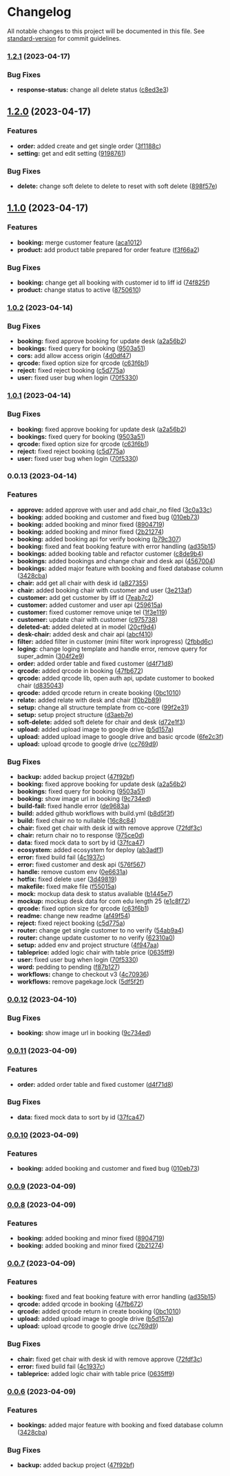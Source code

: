 # Changelog

All notable changes to this project will be documented in this file. See [standard-version](https://github.com/conventional-changelog/standard-version) for commit guidelines.

### [1.2.1](https://github.com/Tweed-tech/ComEduReuion-core/compare/1.2.0...1.2.1) (2023-04-17)


### Bug Fixes

* **response-status:** change all delete status ([c8ed3e3](https://github.com/Tweed-tech/ComEduReuion-core/commit/c8ed3e39007ef322d2a87ba78f910c72d9c7f6aa))

## [1.2.0](https://github.com/Tweed-tech/ComEduReuion-core/compare/1.1.0...1.2.0) (2023-04-17)


### Features

* **order:** added create and get single order ([3f1188c](https://github.com/Tweed-tech/ComEduReuion-core/commit/3f1188c89609167643f67b6752172c7048e8bc2b))
* **setting:** get and edit setting ([9198761](https://github.com/Tweed-tech/ComEduReuion-core/commit/9198761b1f82e8d12329892bd3f6b99a01282faf))


### Bug Fixes

* **delete:** change soft delete to delete to reset with soft delete ([898f57e](https://github.com/Tweed-tech/ComEduReuion-core/commit/898f57e758f13c64a520465bea7efe4217730b60))

## [1.1.0](https://github.com/Tweed-tech/ComEduReuion-core/compare/v1.0.2...v1.1.0) (2023-04-17)


### Features

* **booking:** merge customer feature ([aca1012](https://github.com/Tweed-tech/ComEduReuion-core/commit/aca1012e175fb660405f7158dd66983d4fcddc5a))
* **product:** add product table prepared for order feature ([f3f66a2](https://github.com/Tweed-tech/ComEduReuion-core/commit/f3f66a25ae25e9874f55de0804c5ce7b9c9bef59))


### Bug Fixes

* **booking:** change get all booking with customer id to liff id ([74f825f](https://github.com/Tweed-tech/ComEduReuion-core/commit/74f825f99c9a8bf98c9149d571b8da5f8c1d2e7e))
* **product:** change status to active ([8750610](https://github.com/Tweed-tech/ComEduReuion-core/commit/875061085f9bb4a78fffa80fce0a7354c510b27e))

### [1.0.2](https://github.com/Tweed-tech/ComEduReuion-core/compare/v0.0.12...v1.0.2) (2023-04-14)


### Bug Fixes

* **booking:** fixed approve booking for update desk ([a2a56b2](https://github.com/Tweed-tech/ComEduReuion-core/commit/a2a56b2a9fb873852c0cadddae152d4ece2a4a53))
* **bookings:** fixed query for booking ([9503a51](https://github.com/Tweed-tech/ComEduReuion-core/commit/9503a51488da244c24c803d5b8de0c0965fda5ce))
* **cors:** add allow access origin ([4d0df47](https://github.com/Tweed-tech/ComEduReuion-core/commit/4d0df4731998882f5f2f0b947aec1d5d87f859be))
* **qrcode:** fixed option size for qrcode ([c63f6b1](https://github.com/Tweed-tech/ComEduReuion-core/commit/c63f6b1988ec305d30efa9d53c178f0c978d7bcc))
* **reject:** fixed reject booking ([c5d775a](https://github.com/Tweed-tech/ComEduReuion-core/commit/c5d775a316f4b29890af2be79b2b96a665f27732))
* **user:** fixed user bug when login ([70f5330](https://github.com/Tweed-tech/ComEduReuion-core/commit/70f5330b8119acf2a6e22b6eb225fc9add45159f))

### [1.0.1](https://github.com/Tweed-tech/ComEduReuion-core/compare/v0.0.12...v1.0.1) (2023-04-14)


### Bug Fixes

* **booking:** fixed approve booking for update desk ([a2a56b2](https://github.com/Tweed-tech/ComEduReuion-core/commit/a2a56b2a9fb873852c0cadddae152d4ece2a4a53))
* **bookings:** fixed query for booking ([9503a51](https://github.com/Tweed-tech/ComEduReuion-core/commit/9503a51488da244c24c803d5b8de0c0965fda5ce))
* **qrcode:** fixed option size for qrcode ([c63f6b1](https://github.com/Tweed-tech/ComEduReuion-core/commit/c63f6b1988ec305d30efa9d53c178f0c978d7bcc))
* **reject:** fixed reject booking ([c5d775a](https://github.com/Tweed-tech/ComEduReuion-core/commit/c5d775a316f4b29890af2be79b2b96a665f27732))
* **user:** fixed user bug when login ([70f5330](https://github.com/Tweed-tech/ComEduReuion-core/commit/70f5330b8119acf2a6e22b6eb225fc9add45159f))

### 0.0.13 (2023-04-14)


### Features

* **approve:** added approve with user and add chair_no filed ([3c0a33c](https://github.com/Tweed-tech/ComEduReuion-core/commit/3c0a33c04d4eded28e46271774ad4ea86f381205))
* **booking:** added booking and customer and fixed bug ([010eb73](https://github.com/Tweed-tech/ComEduReuion-core/commit/010eb7398dbc0f8590bd5c0406c55fd03b6b5299))
* **booking:** added booking and minor fixed ([8904719](https://github.com/Tweed-tech/ComEduReuion-core/commit/8904719866a47d944999ab7d0bf950463c6e241b))
* **booking:** added booking and minor fixed ([2b21274](https://github.com/Tweed-tech/ComEduReuion-core/commit/2b212742708d624db61758f22f8d84139ccbaec3))
* **booking:** added booking api for verify booking ([b79c307](https://github.com/Tweed-tech/ComEduReuion-core/commit/b79c307bbb139917eec715a98ba647430c930976))
* **booking:** fixed and feat booking feature with error handling ([ad35b15](https://github.com/Tweed-tech/ComEduReuion-core/commit/ad35b153873812f239fe1ac971a4debfb9375af9))
* **bookings:** added booking table and refactor customer ([c8de9b4](https://github.com/Tweed-tech/ComEduReuion-core/commit/c8de9b447bc8d19052d65ae813e8a99c7b106430))
* **bookings:** added bookings and change chair and desk api ([4567004](https://github.com/Tweed-tech/ComEduReuion-core/commit/45670047b67b0557dff10b7e091fc6250cb9e0cc))
* **bookings:** added major feature with booking and fixed database column ([3428cba](https://github.com/Tweed-tech/ComEduReuion-core/commit/3428cba40b6ddfa15782f99bd9da1837d5966bed))
* **chair:** add get all chair with desk id ([a827355](https://github.com/Tweed-tech/ComEduReuion-core/commit/a827355e5b552626fa864b4a1ccadd9a41a8bb5d))
* **chair:** added booking chair with customer and user ([3e213af](https://github.com/Tweed-tech/ComEduReuion-core/commit/3e213af9d9f13645703b44a813ba6eecb57a5648))
* **customer:** add get customer by liff id ([7eab7c2](https://github.com/Tweed-tech/ComEduReuion-core/commit/7eab7c29f16df5ba75cb92150377961755daa86b))
* **customer:** added customer and user api ([259615a](https://github.com/Tweed-tech/ComEduReuion-core/commit/259615a54a2115665d5f3c00e4544941f19b74df))
* **customer:** fixed customer remove uniqe tel ([1f3e119](https://github.com/Tweed-tech/ComEduReuion-core/commit/1f3e119ac76f92bb032c1dc5646f3e78b37ce702))
* **customer:** update chair with customer ([c975738](https://github.com/Tweed-tech/ComEduReuion-core/commit/c975738abc114830d4debd893c68c0cfd8e3541a))
* **deleted-at:** added deleted at in model ([20cf9d4](https://github.com/Tweed-tech/ComEduReuion-core/commit/20cf9d4b8c42da46737444e969f50415f5a65fe3))
* **desk-chair:** added desk and chair api ([abcf410](https://github.com/Tweed-tech/ComEduReuion-core/commit/abcf410c12fa5e6d4ab66d7c4526cd1f58575253))
* **filter:** added filter in customer (mini filter work inprogress) ([2fbbd6c](https://github.com/Tweed-tech/ComEduReuion-core/commit/2fbbd6cfb1295f6414255a64f79a36958a7b6f8f))
* **loging:** change loging template and handle error, remove query for super_admin ([304f2e9](https://github.com/Tweed-tech/ComEduReuion-core/commit/304f2e9b2e0b0e209798d4ee29fb9e8532930755))
* **order:** added order table and fixed customer ([d4f71d8](https://github.com/Tweed-tech/ComEduReuion-core/commit/d4f71d8657f696c628f25bda130a356cf0d25d1f))
* **qrcode:** added qrcode in booking ([47fb672](https://github.com/Tweed-tech/ComEduReuion-core/commit/47fb67266ac85721065a39c76178aef361c5345f))
* **qrcode:** added qrcode lib, open auth api, update customer to booked chair ([d835043](https://github.com/Tweed-tech/ComEduReuion-core/commit/d835043fc922c9c3ad4d8eb57bd0abc445219cd2))
* **qrcode:** added qrcode return in create booking ([0bc1010](https://github.com/Tweed-tech/ComEduReuion-core/commit/0bc101002d95730a7f7b8e3ac3ff57d28cf5fc70))
* **relate:** added relate with desk and chair ([f0b2b89](https://github.com/Tweed-tech/ComEduReuion-core/commit/f0b2b899c13b41c8891495d4912be70a658d8c6f))
* **setup:** change all structure template from cc-core ([99f2e31](https://github.com/Tweed-tech/ComEduReuion-core/commit/99f2e31a869172ec28b0599d1a92559ba4ffd0fd))
* **setup:** setup project structure ([d3aeb7e](https://github.com/Tweed-tech/ComEduReuion-core/commit/d3aeb7e1a39bb5460c945cb7471e8ba70ff61025))
* **soft-delete:** added soft delete for chair and desk ([d72e1f3](https://github.com/Tweed-tech/ComEduReuion-core/commit/d72e1f329ebed8784c0d033163d6ea4bf15e441d))
* **upload:** added upload image to google drive ([b5d157a](https://github.com/Tweed-tech/ComEduReuion-core/commit/b5d157a5a4c64fd2777efc0c7682793cdc7ddad2))
* **upload:** added upload image to google drive and basic qrcode ([6fe2c3f](https://github.com/Tweed-tech/ComEduReuion-core/commit/6fe2c3f73bf26b6cf40ed1f90a067e246bd18776))
* **upload:** upload qrcode to google drive ([cc769d9](https://github.com/Tweed-tech/ComEduReuion-core/commit/cc769d97d72876cb26539e970bfe2f713d03c3ce))


### Bug Fixes

* **backup:** added backup project ([47f92bf](https://github.com/Tweed-tech/ComEduReuion-core/commit/47f92bf073ab79f384babe061b49fc554d97f392))
* **booking:** fixed approve booking for update desk ([a2a56b2](https://github.com/Tweed-tech/ComEduReuion-core/commit/a2a56b2a9fb873852c0cadddae152d4ece2a4a53))
* **bookings:** fixed query for booking ([9503a51](https://github.com/Tweed-tech/ComEduReuion-core/commit/9503a51488da244c24c803d5b8de0c0965fda5ce))
* **booking:** show image url in booking ([9c734ed](https://github.com/Tweed-tech/ComEduReuion-core/commit/9c734ed66e285820982c1279d63faf20dd00a08e))
* **build-fail:** fixed handle error ([de9683a](https://github.com/Tweed-tech/ComEduReuion-core/commit/de9683a914a9325138a8f937f66431ef76776150))
* **build:** added github workflows with build.yml ([b8d5f3f](https://github.com/Tweed-tech/ComEduReuion-core/commit/b8d5f3f721baf9e2627be124d8560028d8669905))
* **build:** fixed chair no to nullable ([16c8c84](https://github.com/Tweed-tech/ComEduReuion-core/commit/16c8c8431c926e21a3e83b7650e08b46938433c6))
* **chair:** fixed get chair with desk id with remove approve ([72fdf3c](https://github.com/Tweed-tech/ComEduReuion-core/commit/72fdf3c75739cb81ead66ec53426c398477d219a))
* **chair:** return chair no to response ([975ce0d](https://github.com/Tweed-tech/ComEduReuion-core/commit/975ce0dde6fc661ac2bc3161b90c652aea04c474))
* **data:** fixed mock data to sort by id ([37fca47](https://github.com/Tweed-tech/ComEduReuion-core/commit/37fca47eb95f12c8387a92c685e08db0724e60c2))
* **ecosystem:** added ecosystem for deploy ([ab3adf1](https://github.com/Tweed-tech/ComEduReuion-core/commit/ab3adf1a43791ae77591353dffe263bd8bbfc18b))
* **error:** fixed build fail ([4c1937c](https://github.com/Tweed-tech/ComEduReuion-core/commit/4c1937c61665c0e94115a86d363f50bf87efac4e))
* **error:** fixed customer and desk api ([576f567](https://github.com/Tweed-tech/ComEduReuion-core/commit/576f5677a65466fcb7e0ef533ee1602c2eddd880))
* **handle:** remove custom env ([0e6631a](https://github.com/Tweed-tech/ComEduReuion-core/commit/0e6631af8a6758ac0b5e2714aeb4bbb04fcf55bd))
* **hotfix:** fixed delete user ([3d49819](https://github.com/Tweed-tech/ComEduReuion-core/commit/3d49819c49f0479ae0afc08cc01972875d06c177))
* **makefile:** fixed make file ([f55015a](https://github.com/Tweed-tech/ComEduReuion-core/commit/f55015a2fb9395daff8d2eaed24558fdab4ce907))
* **mock:** mockup data desk to status avaliable ([b1445e7](https://github.com/Tweed-tech/ComEduReuion-core/commit/b1445e7713c68008120e20961fb62137d7beab74))
* **mockup:** mockup desk data for com edu length 25 ([e1c8f72](https://github.com/Tweed-tech/ComEduReuion-core/commit/e1c8f72c1586f8aaf92abde66083882a2185a081))
* **qrcode:** fixed option size for qrcode ([c63f6b1](https://github.com/Tweed-tech/ComEduReuion-core/commit/c63f6b1988ec305d30efa9d53c178f0c978d7bcc))
* **readme:** change new readme ([af49f54](https://github.com/Tweed-tech/ComEduReuion-core/commit/af49f544c80cb2ac28caf379a57120969e574d0b))
* **reject:** fixed reject booking ([c5d775a](https://github.com/Tweed-tech/ComEduReuion-core/commit/c5d775a316f4b29890af2be79b2b96a665f27732))
* **router:** change get single customer to no verify ([54ab9a4](https://github.com/Tweed-tech/ComEduReuion-core/commit/54ab9a40cc0c0a3ebd34a633d36d3b2a7d04b75e))
* **router:** change update customer to no verify ([62310a0](https://github.com/Tweed-tech/ComEduReuion-core/commit/62310a0c3e4bccc3436a3f8190a1d1ee51048e2e))
* **setup:** added env and project structure ([4f947aa](https://github.com/Tweed-tech/ComEduReuion-core/commit/4f947aa0d3da191f732585f323203e8ec0866243))
* **tableprice:** added logic chair with table price ([0635ff9](https://github.com/Tweed-tech/ComEduReuion-core/commit/0635ff98f3b1026110036ec4946e33441ced0830))
* **user:** fixed user bug when login ([70f5330](https://github.com/Tweed-tech/ComEduReuion-core/commit/70f5330b8119acf2a6e22b6eb225fc9add45159f))
* **word:** pedding to pending ([f87b127](https://github.com/Tweed-tech/ComEduReuion-core/commit/f87b1279fc80305d76a5f0a797a862a1dac3a2a4))
* **workflows:** change to checkout v3 ([4c70936](https://github.com/Tweed-tech/ComEduReuion-core/commit/4c70936a5b9cf1205c4ec543966faa60bb23a5a0))
* **workflows:** remove pagekage.lock ([5df5f2f](https://github.com/Tweed-tech/ComEduReuion-core/commit/5df5f2f74f91fed416aa1dd7ce3570e9c4605cc8))

### [0.0.12](https://github.com/Tweed-tech/ComEduReuion-core/compare/v0.0.11...v0.0.12) (2023-04-10)


### Bug Fixes

* **booking:** show image url in booking ([9c734ed](https://github.com/Tweed-tech/ComEduReuion-core/commit/9c734ed66e285820982c1279d63faf20dd00a08e))

### [0.0.11](https://github.com/Tweed-tech/ComEduReuion-core/compare/v0.0.10...v0.0.11) (2023-04-09)


### Features

* **order:** added order table and fixed customer ([d4f71d8](https://github.com/Tweed-tech/ComEduReuion-core/commit/d4f71d8657f696c628f25bda130a356cf0d25d1f))


### Bug Fixes

* **data:** fixed mock data to sort by id ([37fca47](https://github.com/Tweed-tech/ComEduReuion-core/commit/37fca47eb95f12c8387a92c685e08db0724e60c2))

### [0.0.10](https://github.com/Tweed-tech/ComEduReuion-core/compare/v0.0.9...v0.0.10) (2023-04-09)


### Features

* **booking:** added booking and customer and fixed bug ([010eb73](https://github.com/Tweed-tech/ComEduReuion-core/commit/010eb7398dbc0f8590bd5c0406c55fd03b6b5299))

### [0.0.9](https://github.com/Tweed-tech/ComEduReuion-core/compare/v0.0.8...v0.0.9) (2023-04-09)

### [0.0.8](https://github.com/Tweed-tech/ComEduReuion-core/compare/v0.0.7...v0.0.8) (2023-04-09)


### Features

* **booking:** added booking and minor fixed ([8904719](https://github.com/Tweed-tech/ComEduReuion-core/commit/8904719866a47d944999ab7d0bf950463c6e241b))
* **booking:** added booking and minor fixed ([2b21274](https://github.com/Tweed-tech/ComEduReuion-core/commit/2b212742708d624db61758f22f8d84139ccbaec3))

### [0.0.7](https://github.com/Tweed-tech/ComEduReuion-core/compare/v0.0.6...v0.0.7) (2023-04-09)


### Features

* **booking:** fixed and feat booking feature with error handling ([ad35b15](https://github.com/Tweed-tech/ComEduReuion-core/commit/ad35b153873812f239fe1ac971a4debfb9375af9))
* **qrcode:** added qrcode in booking ([47fb672](https://github.com/Tweed-tech/ComEduReuion-core/commit/47fb67266ac85721065a39c76178aef361c5345f))
* **qrcode:** added qrcode return in create booking ([0bc1010](https://github.com/Tweed-tech/ComEduReuion-core/commit/0bc101002d95730a7f7b8e3ac3ff57d28cf5fc70))
* **upload:** added upload image to google drive ([b5d157a](https://github.com/Tweed-tech/ComEduReuion-core/commit/b5d157a5a4c64fd2777efc0c7682793cdc7ddad2))
* **upload:** upload qrcode to google drive ([cc769d9](https://github.com/Tweed-tech/ComEduReuion-core/commit/cc769d97d72876cb26539e970bfe2f713d03c3ce))


### Bug Fixes

* **chair:** fixed get chair with desk id with remove approve ([72fdf3c](https://github.com/Tweed-tech/ComEduReuion-core/commit/72fdf3c75739cb81ead66ec53426c398477d219a))
* **error:** fixed build fail ([4c1937c](https://github.com/Tweed-tech/ComEduReuion-core/commit/4c1937c61665c0e94115a86d363f50bf87efac4e))
* **tableprice:** added logic chair with table price ([0635ff9](https://github.com/Tweed-tech/ComEduReuion-core/commit/0635ff98f3b1026110036ec4946e33441ced0830))

### [0.0.6](https://github.com/Tweed-tech/ComEduReuion-core/compare/v0.0.5...v0.0.6) (2023-04-09)


### Features

* **bookings:** added major feature with booking and fixed database column ([3428cba](https://github.com/Tweed-tech/ComEduReuion-core/commit/3428cba40b6ddfa15782f99bd9da1837d5966bed))


### Bug Fixes

* **backup:** added backup project ([47f92bf](https://github.com/Tweed-tech/ComEduReuion-core/commit/47f92bf073ab79f384babe061b49fc554d97f392))
